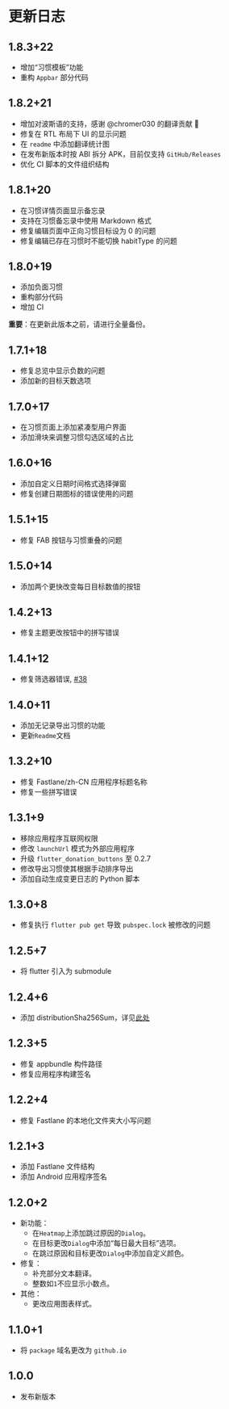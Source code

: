 # 更新日志

## 1.8.3+22

- 增加“习惯模板”功能
- 重构 `Appbar` 部分代码

## 1.8.2+21

- 增加对波斯语的支持，感谢 @chromer030 的翻译贡献 🎉
- 修复在 RTL 布局下 UI 的显示问题
- 在 `readme` 中添加翻译统计图
- 在发布新版本时按 ABI 拆分 APK，目前仅支持 `GitHub/Releases`
- 优化 CI 脚本的文件组织结构

## 1.8.1+20

- 在习惯详情页面显示备忘录
- 支持在习惯备忘录中使用 Markdown 格式
- 修复编辑页面中正向习惯目标设为 0 的问题
- 修复编辑已存在习惯时不能切换 habitType 的问题

## 1.8.0+19

- 添加负面习惯
- 重构部分代码
- 增加 CI

**重要**：在更新此版本之前，请进行全量备份。

## 1.7.1+18

- 修复总览中显示负数的问题
- 添加新的目标天数选项

## 1.7.0+17

- 在习惯页面上添加紧凑型用户界面
- 添加滑块来调整习惯勾选区域的占比

## 1.6.0+16

- 添加自定义日期时间格式选择弹窗
- 修复创建日期图标的错误使用的问题

## 1.5.1+15

- 修复 FAB 按钮与习惯重叠的问题

## 1.5.0+14

- 添加两个更快改变每日目标数值的按钮

## 1.4.2+13

- 修复主题更改按钮中的拼写错误

## 1.4.1+12

- 修复筛选器错误, [#38](https://github.com/FriesI23/mhabit/issues/38)

## 1.4.0+11

- 添加无记录导出习惯的功能
- 更新`Readme`文档

## 1.3.2+10

- 修复 Fastlane/zh-CN 应用程序标题名称
- 修复一些拼写错误

## 1.3.1+9

- 移除应用程序互联网权限
- 修改 `launchUrl` 模式为外部应用程序
- 升级 `flutter_donation_buttons` 至 0.2.7
- 修改导出习惯使其根据手动排序导出
- 添加自动生成变更日志的 Python 脚本

## 1.3.0+8

- 修复执行 `flutter pub get` 导致 `pubspec.lock` 被修改的问题

## 1.2.5+7

- 将 flutter 引入为 submodule

## 1.2.4+6

- 添加 distributionSha256Sum，详见[此处](https://gitlab.com/fdroid/fdroiddata/-/merge_requests/13058#note_1404993220)

## 1.2.3+5

- 修复 appbundle 构件路径
- 修复应用程序构建签名

## 1.2.2+4

- 修复 Fastlane 的本地化文件夹大小写问题

## 1.2.1+3

- 添加 Fastlane 文件结构
- 添加 Android 应用程序签名

## 1.2.0+2

- 新功能：
  - 在`Heatmap`上添加跳过原因的`Dialog`。
  - 在目标更改`Dialog`中添加“每日最大目标”选项。
  - 在跳过原因和目标更改`Dialog`中添加自定义颜色。
- 修复：
  - 补充部分文本翻译。
  - 整数如`1`不应显示小数点。
- 其他：
  - 更改应用图表样式。

## 1.1.0+1

- 将 `package` 域名更改为 `github.io`

## 1.0.0

- 发布新版本
